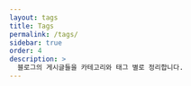 ```yaml
---
layout: tags
title: Tags
permalink: /tags/
sidebar: true
order: 4
description: >
  블로그의 게시글들을 카테고리와 태그 별로 정리합니다.
---
```

